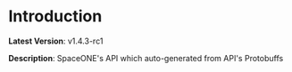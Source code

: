 # Introduction

**Latest Version**: v1.4.3-rc1


**Description**: SpaceONE's API which auto-generated from API's Protobuffs



